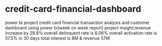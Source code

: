 # credit-card-financial-dashboard
power bi project
credit card financial transaction analysis and customer dashboard using power bi(week on week report)
project insight:revenue increase by 28.8%
overall delinquent rate is 6.06%
overall activation rate is 57.5% in 30 days
total interest is 8M & revenue 57M
